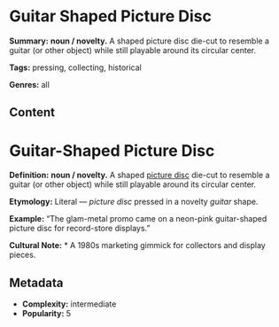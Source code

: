 # Guitar Shaped Picture Disc

**Summary:** **noun / novelty.** A shaped picture disc die-cut to resemble a guitar (or other object) while still playable around its circular center.

**Tags:** pressing, collecting, historical

**Genres:** all

## Content

# Guitar-Shaped Picture Disc

**Definition:** **noun / novelty.** A shaped [picture disc](../p/picture-disc.md) die-cut to resemble a guitar (or other object) while still playable around its circular center.

**Etymology:** Literal — *picture disc* pressed in a novelty *guitar* shape.

**Example:** “The glam-metal promo came on a neon-pink guitar-shaped picture disc for record-store displays.”

**Cultural Note:** * A 1980s marketing gimmick for collectors and display pieces.

## Metadata

- **Complexity:** intermediate
- **Popularity:** 5
